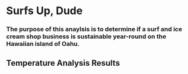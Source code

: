 # Surfs Up, Dude

### The purpose of this anaylsis is to determine if a surf and ice cream shop business is sustainable year-round on the Hawaiian island of Oahu.

## Temperature Analysis Results


